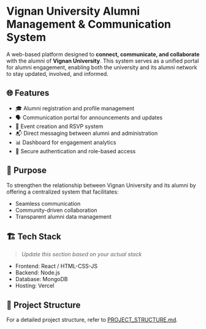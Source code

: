 # Vignan University Alumni Management & Communication System

A web-based platform designed to **connect, communicate, and collaborate** with the alumni of **Vignan University**. This system serves as a unified portal for alumni engagement, enabling both the university and its alumni network to stay updated, involved, and informed.

## 🌐 Features

- 🎓 Alumni registration and profile management  
- 🗣️ Communication portal for announcements and updates  
- 🤝 Event creation and RSVP system  
- 📬 Direct messaging between alumni and administration  
- 📊 Dashboard for engagement analytics  
- 🔐 Secure authentication and role-based access

## 🚀 Purpose

To strengthen the relationship between Vignan University and its alumni by offering a centralized system that facilitates:

- Seamless communication  
- Community-driven collaboration  
- Transparent alumni data management

## 🏗️ Tech Stack

> _Update this section based on your actual stack_

- Frontend: React / HTML-CSS-JS  
- Backend: Node.js  
- Database: MongoDB  
- Hosting: Vercel

## 📁 Project Structure
  For a detailed project structure, refer to [PROJECT_STRUCTURE.md](./PROJECT_STRUCTURE.txt).

